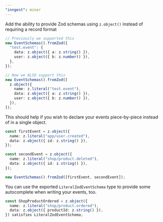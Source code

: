```yaml
---
"inngest": minor
---
```


Add the ability to provide Zod schemas using `z.object()` instead of requiring a record format

```ts
// Previously we supported this
new EventSchemas().fromZod({
  "test.event": {
    data: z.object({ a: z.string() }),
    user: z.object({ b: z.number() }),
  },
});

// Now we ALSO support this
new EventSchemas().fromZod([
  z.object({
    name: z.literal("test.event"),
    data: z.object({ a: z.string() }),
    user: z.object({ b: z.number() }),
  }),
]);
```

This should help if you wish to declare your events piece-by-piece instead of in a single object.

```ts
const firstEvent = z.object({
  name: z.literal("app/user.created"),
  data: z.object({ id: z.string() }),
});

const secondEvent = z.object({
  name: z.literal("shop/product.deleted"),
  data: z.object({ id: z.string() }),
});

new EventSchemas().fromZod([firstEvent, secondEvent]);
```

You can use the exported `LiteralZodEventSchema` type to provide some autocomplete when writing your events, too.

```ts
const ShopProductOrdered = z.object({
  name: z.literal("shop/product.ordered"),
  data: z.object({ productId: z.string() }),
}) satisfies LiteralZodEventSchema;
```

